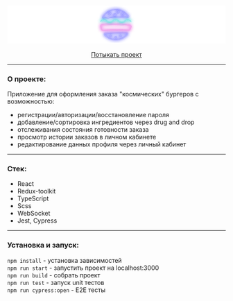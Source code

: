 <div style="text-align: center">
    <img src="./src/images/logo.svg" alt="logo">
    <p><a href="https://react-burger-pvl1001.vercel.app">Потыкать проект</a></p>
</div>


___

### О проекте:

Приложение для оформления заказа "космических" бургеров с возможностью:

- регистрации/авторизации/восстановление пароля
- добавление/сортировка ингредиентов через drug and drop
- отслеживания состояния готовности заказа
- просмотр истории заказов в личном кабинете
- редактирование данных профиля через личный кабинет

___

### Стек:

- React
- Redux-toolkit
- TypeScript
- Scss
- WebSocket
- Jest, Cypress

___

### Установка и запуск:

```npm install``` - установка зависимостей <br>
```npm run start``` - запустить проект на localhost:3000 <br>
```npm run build``` - собрать проект <br>
```npm run test``` - запуск unit тестов <br>
```npm run cypress:open``` - E2E тесты <br>
